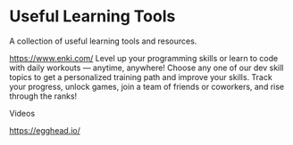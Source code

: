 # Useful Learning Tools
A collection of useful learning tools and resources.


https://www.enki.com/
Level up your programming skills or learn to code with daily workouts — anytime, anywhere! Choose any one of our dev skill topics to get a personalized training path and improve your skills. Track your progress, unlock games, join a team of friends or coworkers, and rise through the ranks!


Videos

https://egghead.io/
